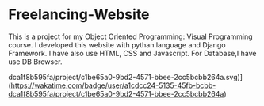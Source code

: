 # Freelancing-Website

This is a project for my Object Oriented Programming: Visual Programming course. I developed this website with pythan language and Django Framework. I have also use HTML, CSS and Javascript. For Database,I have use DB Browser.

dca1f8b595fa/project/c1be65a0-9bd2-4571-bbee-2cc5bcbb264a.svg)](https://wakatime.com/badge/user/a1cdcc24-5135-45fb-bcbb-dca1f8b595fa/project/c1be65a0-9bd2-4571-bbee-2cc5bcbb264a)
